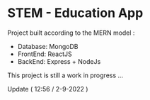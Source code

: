 # STEM - Education App
Project built according to the MERN model :
  - Database: MongoDB
  - FrontEnd: ReactJS
  - BackEnd: Express + NodeJs

This project is still a work in progress ...

Update ( 12:56 / 2-9-2022 )
